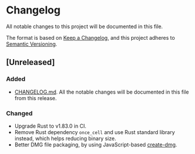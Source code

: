 # Changelog

All notable changes to this project will be documented in this file.

The format is based on [Keep a Changelog](https://keepachangelog.com/en/1.1.0/),
and this project adheres to [Semantic Versioning](https://semver.org/spec/v2.0.0.html).

## [Unreleased]

### Added

- [CHANGELOG.md](https://github.com/hronro/iPortForwarder/blob/master/CHANGELOG.md). All the notable changes will be documented in this file from this release.

### Changed

- Upgrade Rust to v1.83.0 in CI.
- Remove Rust dependency `once_cell` and use Rust standard library instead, which helps reducing binary size.
- Better DMG file packaging, by using JavaScript-based [create-dmg](https://github.com/sindresorhus/create-dmg).
